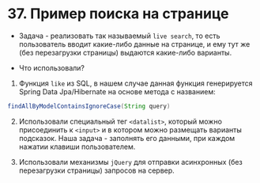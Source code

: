 # 37. Пример поиска на странице

* Задача - реализовать так называемый `live search`, то есть пользователь вводит какие-либо данные на странице, и ему тут же (без перезагрузки страницы) выдаются какие-либо варианты.

* Что использовали?

1. Функция `like` из SQL, в нашем случае данная функция генерируется Spring Data Jpa/Hibernate на основе метода с названием:

```JAVA
findAllByModelContainsIgnoreCase(String query) 
```

2. Использовали специальный тег `<datalist>`, который можно присоединить к `<input>` и в котором можно размещать варианты подсказок. Наша задача - заполнять его данными, при каждом нажатии клавиши пользователем.

3. Использовали механизмы `jQuery` для отправки асинхронных (без перезагрузки страницы) запросов на сервер.